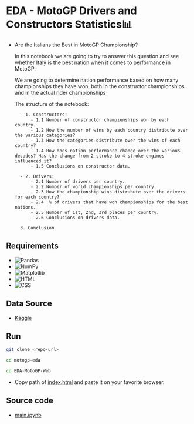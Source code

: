 # EDA - MotoGP Drivers and Constructors Statistics📊
- Are the Italians the Best in MotoGP Championship? 

    In this notebook we are going to try to answer this question and see whether Italy is the best nation when it comes to performance in MotoGP.

    We are going to determine nation performance based on how many championships they have won, both in the constructor championships and in the actual rider championships

    The structure of the notebook:
        
        - 1. Constructors:
            - 1.1 Number of constructor championships won by each country.
            - 1.2 How the number of wins by each country distribute over the various categories?
            - 1.3 How the categories distribute over the wins of each country?
            - 1.4 How does nation performance change over the various decades? Has the change from 2-stroke to 4-stroke engines influenced it?
            - 1.5 Conclusions on constructor data.
        
        - 2. Drivers:
            - 2.1 Number of drivers per country.
            - 2.2 Number of world championships per country.
            - 2.3 How the championship wins distrubute over the drivers for each country?
            - 2.4  % of drivers that have won championships for the best nations.
            - 2.5 Number of 1st, 2nd, 3rd places per country.
            - 2.6 Conclusions on drivers data.
        
        3. Conclusion.
        
## Requirements 
- ![Pandas](https://img.shields.io/badge/Pandas-2C2D72?style=for-the-badge&logo=pandas&logoColor=white)
-	![NumPy](https://img.shields.io/badge/Numpy-777BB4?style=for-the-badge&logo=numpy&logoColor=white)
- ![Matplotlib](https://img.shields.io/badge/Matplotlib-E97627?style=for-the-badge&logo=Matplotlib&logoColor=white)
- ![HTML](https://img.shields.io/badge/HTML5-E34F26?style=for-the-badge&logo=html5&logoColor=white)
- ![CSS](https://img.shields.io/badge/CSS3-1572B6?style=for-the-badge&logo=css3&logoColor=white)

## Data Source
- [Kaggle](https://www.kaggle.com/)

## Run
```bash
git clone <repo-url>
```
```bash
cd motogp-eda
```
```bash
cd EDA-MotoGP-Web
```
- Copy path of [index.html](https://github.com/radojicic23/motogp-eda/blob/master/EDA-MotoGP-Web/index.html) and paste it on your favorite browser.

## Source code
- [main.ipynb](https://github.com/radojicic23/motogp-eda/blob/master/main.ipynb)
